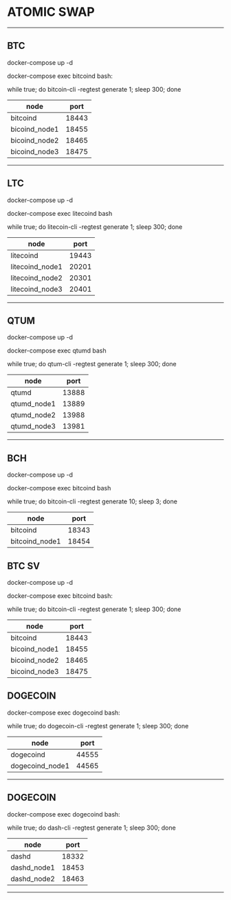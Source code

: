 # ATOMIC SWAP


___________
## BTC

docker-compose up -d 

docker-compose exec bitcoind bash:

while true; do bitcoin-cli -regtest generate 1; sleep 300; done

|node          | port
|--------------|-------|
|bitcoind      | 18443 |
|bicoind_node1 | 18455 |
|bicoind_node2 | 18465 |
|bicoind_node3 | 18475 |
______________
## LTC

docker-compose up -d 

docker-compose exec litecoind bash

while true; do litecoin-cli -regtest generate 1; sleep 300; done

| node            | port  |
|-----------------|-------|
| litecoind       | 19443 |
| litecoind_node1 | 20201 |
| litecoind_node2 | 20301 |
| litecoind_node3 | 20401 |

______________
## QTUM

docker-compose up -d 

docker-compose exec qtumd bash

while true; do qtum-cli -regtest  generate 1; sleep 300; done

|node        | port  |
|------------|-------|
|qtumd       | 13888 |
|qtumd_node1 | 13889 |
|qtumd_node2 | 13988 |
|qtumd_node3 | 13981 |


__________
## BCH

docker-compose up -d 

docker-compose exec bitcoind bash

while true; do  bitcoin-cli -regtest  generate 10; sleep 3; done

|node           | port  |
|---------------|-------|
|bitcoind       | 18343 |
|bitcoind_node1 | 18454 |

## BTC SV

docker-compose up -d 

docker-compose exec bitcoind bash:

while true; do bitcoin-cli -regtest generate 1; sleep 300; done

|node          | port
|--------------|-------|
|bitcoind      | 18443 |
|bicoind_node1 | 18455 |
|bicoind_node2 | 18465 |
|bicoind_node3 | 18475 |

## DOGECOIN

docker-compose exec dogecoind bash:

while true; do dogecoin-cli -regtest generate 1; sleep 300; done

|node            | port
|----------------|-------|
|dogecoind       | 44555 |
|dogecoind_node1 | 44565 |
______________


## DOGECOIN

docker-compose exec dogecoind bash:

while true; do dash-cli -regtest generate 1; sleep 300; done

|node            | port
|----------------|-------|
|dashd           | 18332 |
|dashd_node1     | 18453 |
|dashd_node2     | 18463 |
______________
